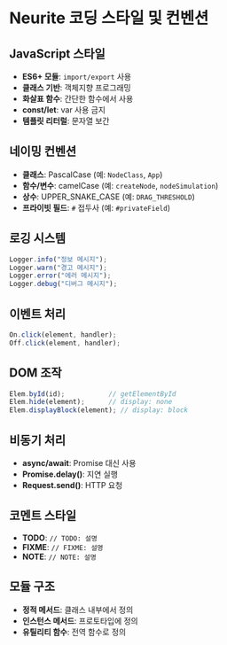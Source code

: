 # Neurite 코딩 스타일 및 컨벤션

## JavaScript 스타일
- **ES6+ 모듈**: `import/export` 사용
- **클래스 기반**: 객체지향 프로그래밍
- **화살표 함수**: 간단한 함수에서 사용
- **const/let**: var 사용 금지
- **템플릿 리터럴**: 문자열 보간

## 네이밍 컨벤션
- **클래스**: PascalCase (예: `NodeClass`, `App`)
- **함수/변수**: camelCase (예: `createNode`, `nodeSimulation`)
- **상수**: UPPER_SNAKE_CASE (예: `DRAG_THRESHOLD`)
- **프라이빗 필드**: `#` 접두사 (예: `#privateField`)

## 로깅 시스템
```javascript
Logger.info("정보 메시지");
Logger.warn("경고 메시지");
Logger.error("에러 메시지");
Logger.debug("디버그 메시지");
```

## 이벤트 처리
```javascript
On.click(element, handler);
Off.click(element, handler);
```

## DOM 조작
```javascript
Elem.byId(id);           // getElementById
Elem.hide(element);      // display: none
Elem.displayBlock(element); // display: block
```

## 비동기 처리
- **async/await**: Promise 대신 사용
- **Promise.delay()**: 지연 실행
- **Request.send()**: HTTP 요청

## 코멘트 스타일
- **TODO**: `// TODO: 설명`
- **FIXME**: `// FIXME: 설명`
- **NOTE**: `// NOTE: 설명`

## 모듈 구조
- **정적 메서드**: 클래스 내부에서 정의
- **인스턴스 메서드**: 프로토타입에 정의
- **유틸리티 함수**: 전역 함수로 정의